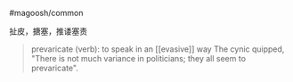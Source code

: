 #magoosh/common

扯皮，搪塞，推诿塞责

> prevaricate (verb): to speak in an [[evasive]] way 
The cynic quipped, "There is not much variance in politicians; they all seem to prevaricate". 
